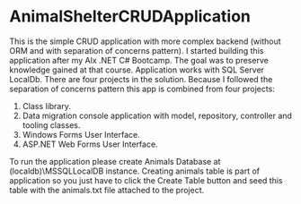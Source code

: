 # AnimalShelterCRUDApplication

This is the simple CRUD application with more complex backend (without ORM and with separation of concerns pattern).
I started building this application after my Alx .NET C# Bootcamp. The goal was to preserve knowledge gained at that course. 
Application works with SQL Server LocalDb.
There are four projects in the solution. 
Because I followed the separation of concerns pattern this app is combined from four projects:
1. Class library.
2. Data migration console application with model, repository, controller and tooling classes.
3. Windows Forms User Interface.
4. ASP.NET Web Forms User Interface.

To run the application please create Animals Database at (localdb)\MSSQLLocalDB instance.
Creating animals table is part of application so you just have to click the Create Table button and seed this table with the animals.txt
file attached to the project.
